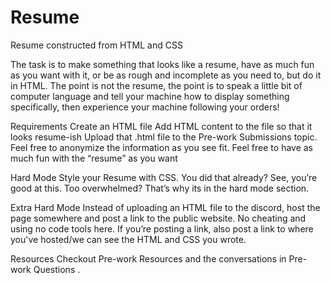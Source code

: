 # Resume
Resume constructed from HTML and CSS

The task is to make something that looks like a resume, have as much fun as you want with it, or be as rough and incomplete as you need to, but do it in HTML. The point is not the resume, the point is to speak a little bit of computer language and tell your machine how to display something specifically, then experience your machine following your orders!

Requirements
Create an HTML file
Add HTML content to the file so that it looks resume-ish
Upload that .html file to the ⁠Pre-work Submissions topic.
Feel free to anonymize the information as you see fit.
Feel free to have as much fun with the “resume” as you want

Hard Mode
Style your Resume with CSS.
You did that already? See, you’re good at this.
Too overwhelmed? That’s why its in the hard mode section.

Extra Hard Mode
Instead of uploading an HTML file to the discord, host the page somewhere and post a link to the public website.
No cheating and using no code tools here. If you’re posting a link, also post a link to where you've hosted/we can see the HTML and CSS you wrote.

Resources
Checkout ⁠Pre-work Resources and the conversations in ⁠Pre-work Questions .
 

